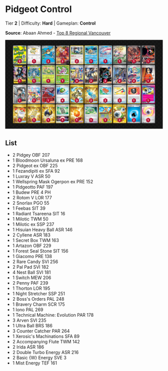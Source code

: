# Pidgeot Control

Tier **2** | Difficulty: **Hard** | Gameplan: **Control**

**Source**: Abaan Ahmed - [Top 8 Regional Vancouver](https://limitlesstcg.com/decks/list/16312)

![decklist](../../!Images/Standard/15BRS-PRE/Pidgeot%20Control.png)

## List
* 2 Pidgey OBF 207
* 1 Bloodmoon Ursaluna ex PRE 168
* 2 Pidgeot ex OBF 225
* 1 Fezandipiti ex SFA 92
* 1 Luxray V ASR 50
* 1 Wellspring Mask Ogerpon ex PRE 152
* 1 Pidgeotto PAF 197
* 1 Budew PRE 4 PH
* 2 Rotom V LOR 177
* 2 Snorlax PGO 55
* 1 Feebas SIT 39
* 1 Radiant Tsareena SIT 16
* 1 Milotic TWM 50
* 1 Milotic ex SSP 237
* 1 Hisuian Heavy Ball ASR 146
* 2 Cyllene ASR 183
* 1 Secret Box TWM 163
* 1 Artazon OBF 229
* 1 Forest Seal Stone SIT 156
* 1 Giacomo PRE 138
* 2 Rare Candy SVI 256
* 2 Pal Pad SVI 182
* 4 Nest Ball SVI 181
* 1 Switch MEW 206
* 2 Penny PAF 239
* 1 Thorton LOR 195
* 1 Night Stretcher SSP 251
* 2 Boss's Orders PAL 248
* 1 Bravery Charm SCR 175
* 1 Iono PAL 269
* 1 Technical Machine: Evolution PAR 178
* 3 Arven SVI 235
* 1 Ultra Ball BRS 186
* 3 Counter Catcher PAR 264
* 1 Xerosic's Machinations SFA 89
* 2 Accompanying Flute TWM 142
* 2 Irida ASR 186
* 2 Double Turbo Energy ASR 216
* 2 Basic {W} Energy SVE 3
* 1 Mist Energy TEF 161